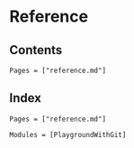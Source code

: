 # Reference

## Contents

```@contents
Pages = ["reference.md"]
```

## Index

```@index
Pages = ["reference.md"]
```

```@autodocs
Modules = [PlaygroundWithGit]
```
